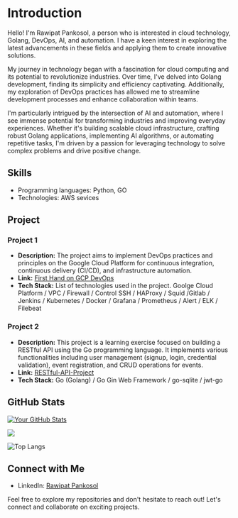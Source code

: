 # Introduction

Hello! I'm Rawipat Pankosol, a person who is interested in cloud technology, Golang, DevOps, AI, and automation. I have a keen interest in exploring the latest advancements in these fields and applying them to create innovative solutions.

My journey in technology began with a fascination for cloud computing and its potential to revolutionize industries. Over time, I've delved into Golang development, finding its simplicity and efficiency captivating. Additionally, my exploration of DevOps practices has allowed me to streamline development processes and enhance collaboration within teams.

I'm particularly intrigued by the intersection of AI and automation, where I see immense potential for transforming industries and improving everyday experiences. Whether it's building scalable cloud infrastructure, crafting robust Golang applications, implementing AI algorithms, or automating repetitive tasks, I'm driven by a passion for leveraging technology to solve complex problems and drive positive change.

## Skills

-  Programming languages: Python, GO
-  Technologies: AWS sevices

## Project

### Project 1

- **Description:** The project aims to implement DevOps practices and principles on the Google Cloud Platform for continuous integration, continuous delivery (CI/CD), and infrastructure automation.
- **Link:** [First Hand on GCP DevOps](https://youtu.be/qxwrZuKuqVQ?si=mJUZlfEPDA9P_-8p)
- **Tech Stack:** List of technologies used in the project.
 Goolge Cloud Platform / VPC / Firewall / Control SSH / HAProxy / Squid /Gitlab / Jenkins / Kubernetes / Docker / Grafana / Prometheus / Alert / ELK / Filebeat

### Project 2

- **Description:** This project is a learning exercise focused on building a RESTful API using the Go programming language. It implements various functionalities including user management (signup, login, credential validation), event registration, and CRUD operations for events.
- **Link:** [RESTful-API-Project](https://github.com/Rawipat40/RESTful-API-Project)
- **Tech Stack:** Go (Golang) / Go Gin Web Framework / go-sqlite / jwt-go


## GitHub Stats

[![Your GitHub Stats](https://github-readme-stats.vercel.app/api?username=Rawipat40&show_icons=true&theme=radical)](https://github.com/Rawipat40)

![](https://komarev.com/ghpvc/?username=Rawipat40&color=blueviolet)

![Top Langs](https://github-readme-stats.vercel.app/api/top-langs/?username=Rawipat40&layout=compact)

## Connect with Me

- LinkedIn: [Rawipat Pankosol](https://www.linkedin.com/in/rawipat-pankosol)

Feel free to explore my repositories and don't hesitate to reach out! Let's connect and collaborate on exciting projects. 
